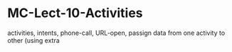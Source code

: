 # MC-Lect-10-Activities
activities, intents, phone-call, URL-open, passign data from one activity to other (using extra
